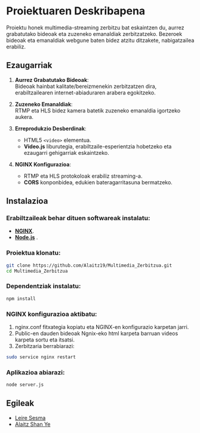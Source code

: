 
# Proiektuaren Deskribapena
Proiektu honek multimedia-streaming zerbitzu bat eskaintzen du, aurrez grabatutako bideoak eta zuzeneko emanaldiak zerbitzatzeko. Bezeroek bideoak eta emanaldiak webgune baten bidez atzitu ditzakete, nabigatzailea erabiliz.



## Ezaugarriak

1. **Aurrez Grabatutako Bideoak**:  
   Bideoak hainbat kalitate/bereizmenekin zerbitzatzen dira, erabiltzailearen internet-abiaduraren arabera egokitzeko.
   
2. **Zuzeneko Emanaldiak**:  
   RTMP eta HLS bidez kamera batetik zuzeneko emanaldia igortzeko aukera.

3. **Erreprodukzio Desberdinak**:  
   - HTML5 `<video>` elementua.  
   - **Video.js** liburutegia, erabiltzaile-esperientzia hobetzeko eta ezaugarri gehigarriak eskaintzeko.

4. **NGINX Konfigurazioa**:  
   - RTMP eta HLS protokoloak erabiliz streaming-a.  
   - **CORS** konponbidea, edukien bateragarritasuna bermatzeko.


## Instalazioa

### Erabiltzaileak behar dituen softwareak instalatu:
- **[NGINX](https://nginx.org/en/download.html)**.
- **[Node.js](https://nodejs.org/)** .

### Proiektua klonatu:

```bash
git clone https://github.com/Alaitz19/Multimedia_Zerbitzua.git
cd Multimedia_Zerbitzua
```
### Dependentziak instalatu:
```bash
npm install
```
### NGINX konfigurazioa aktibatu:
1. nginx.conf fitxategia kopiatu eta NGINX-en konfigurazio karpetan jarri.
2. Public-en dauden bideoak Ngnix-eko html karpeta barruan videos karpeta sortu eta itsatsi.
3. Zerbitzaria berrabiarazi:
```bash
sudo service nginx restart
```
### Aplikazioa abiarazi:
```bash
node server.js
```
## Egileak
- [Leire Sesma](https://github.com/leiresesma)
- [Alaitz Shan Ye](https://github.com/Alaitz19)
